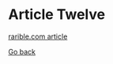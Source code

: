 # Article Twelve

[rarible.com article](https://rarible.com/how-it-works/getting-started/how-do-i-create-my-first-nft)

[Go back](/index.html)

